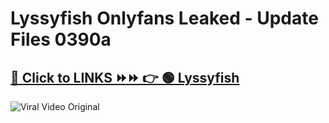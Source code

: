 
 # Lyssyfish Onlyfans Leaked - Update Files 0390a

## <h2><a href="https://clipsfans.com/Lyssyfish&ref=git">🔗 Click to LINKS ⏩⏩ 👉 🟢 Lyssyfish </a></h2>

<a href="https://clipsfans.com/Lyssyfish&ref=git" rel="nofollow" data-target="animated-image.originalLink"><img src="https://i.ibb.co.com/xMMVF88/686577567.gif" alt="Viral Video Original" style="max-width: 100%; display: inline-block;" data-target="animated-image.originalImage"></a>

